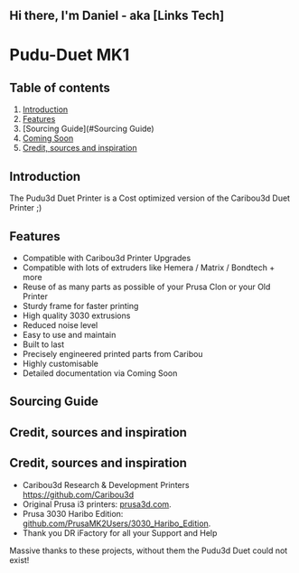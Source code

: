 ## Hi there, I'm Daniel - aka [Links Tech]

# Pudu-Duet MK1

## Table of contents
  1. [Introduction](#introduction)
  1. [Features](#features)
  1. [Sourcing Guide](#Sourcing Guide)
  1. [Coming Soon](#compatibility)
  1. [Credit, sources and inspiration](#credit-sources-and-inspiration)
  
  ## Introduction

The Pudu3d Duet Printer is a Cost optimized version of the Caribou3d Duet Printer ;)


## Features

  * Compatible with Caribou3d Printer Upgrades 
  * Compatible with lots of extruders like Hemera / Matrix / Bondtech + more 
  * Reuse of as many parts as possible of your Prusa Clon or your Old Printer 
  * Sturdy frame for faster printing
  * High quality 3030 extrusions 
  * Reduced noise level
  * Easy to use and maintain
  * Built to last
  * Precisely engineered printed parts from Caribou
  * Highly customisable
  * Detailed documentation via Coming Soon
  
  
## Sourcing Guide 




## Credit, sources and inspiration

## Credit, sources and inspiration

  * Caribou3d Research & Development Printers https://github.com/Caribou3d
  * Original Prusa i3 printers: [prusa3d.com](http://www.prusa3d.com).
  * Prusa 3030 Haribo Edition: [github.com/PrusaMK2Users/3030_Haribo_Edition](https://github.com/PrusaMK2Users/3030_Haribo_Edition).
  * Thank you DR iFactory for all your Support and Help
 

Massive thanks to these projects, without them the Pudu3d Duet could not exist!
 
